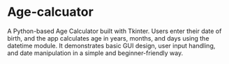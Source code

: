 # Age-calcuator
A Python-based Age Calculator built with Tkinter. Users enter their date of birth, and the app calculates age in years, months, and days using the datetime module. It demonstrates basic GUI design, user input handling, and date manipulation in a simple and beginner-friendly way.
